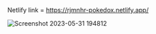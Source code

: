 Netlify link = https://rjmnhr-pokedox.netlify.app/




![Screenshot 2023-05-31 194812](https://github.com/Rjmnhr/pokedox-NextJS/assets/88718714/1f51c83a-f0aa-45f8-8b7a-3075a6497af3)
